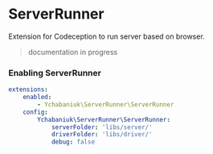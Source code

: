 # ServerRunner
Extension for Codeception to run server based on browser.

> documentation in progress

### Enabling ServerRunner

```yaml
extensions:
    enabled:
        - Ychabaniuk\ServerRunner\ServerRunner
    config:
        Ychabaniuk\ServerRunner\ServerRunner:
            serverFolder: 'libs/server/'
            driverFolder: 'libs/driver/'
            debug: false
```
